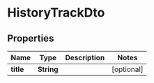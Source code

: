 
# HistoryTrackDto

## Properties
Name | Type | Description | Notes
------------ | ------------- | ------------- | -------------
**title** | **String** |  |  [optional]



